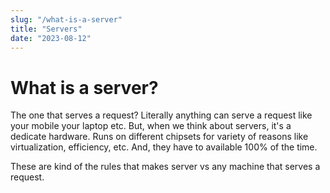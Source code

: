 ```yaml
---
slug: "/what-is-a-server"
title: "Servers"
date: "2023-08-12"
---
```


# What is a server?
The one that serves a request? Literally anything can serve a request like your mobile your laptop etc. But, when we think about servers, it's a dedicate hardware. Runs on different chipsets for variety of reasons like virtualization, efficiency, etc. And, they have to available 100% of the time.

These are kind of the rules that makes server vs any machine that serves a request.